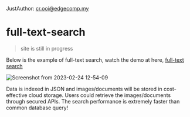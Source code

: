JustAuthor: cr.ooi@edgecomp.my

# full-text-search

> site is still in progress

Below is the example of full-text search, watch the demo at here, [full-text search](https://drive.google.com/file/d/1e3fQUoQnmoSvkXnmM73XGpnOC0YKz4YL/view?usp=sharing)

![Screenshot from 2023-02-24 12-54-09](https://user-images.githubusercontent.com/107167692/221095305-5e5f0dcb-2032-47cc-a10d-61ad19820af1.png)

Data is indexed in JSON and images/documents will be stored in cost-effective cloud storage. Users could retrieve the images/documents through secured APIs. The search performance is extremely faster than common database query! 
